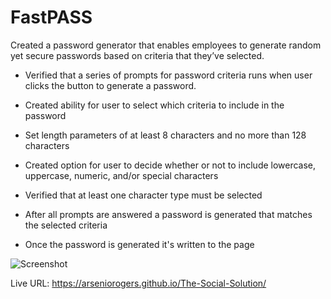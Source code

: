 # FastPASS
 
Created a password generator that enables employees to generate random yet secure passwords based on criteria that they’ve selected.
 
 
* Verified that a series of prompts for password criteria runs when user clicks the button to generate a password.

* Created ability for user to select which criteria to include in the password

* Set length parameters of at least 8 characters and no more than 128 characters

* Created option for user to decide whether or not to include lowercase, uppercase, numeric, and/or special characters

* Verified that at least one character type must be selected

* After all prompts are answered a password is generated that matches the selected criteria

* Once the password is generated it's written to the page
  
![Screenshot](https://user-images.githubusercontent.com/107453534/178571961-debd5ac5-3dc8-4fee-ab95-8ce810daa5ca.png)

Live URL: https://arseniorogers.github.io/The-Social-Solution/
